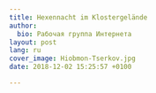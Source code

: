 ```yaml
---
title: Hexennacht im Klostergelände
author:
  bio: Рабочая группа Интернета
layout: post
lang: ru
cover_image: Hiobmon-Tserkov.jpg
date: 2018-12-02 15:25:57 +0100

---
```


